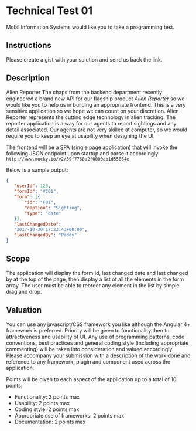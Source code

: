 Technical Test 01
=================

Mobil Information Systems would like you to take a programming test.

Instructions
------------
Please create a gist with your solution and send us back the link.

Description
-----------
Alien Reporter The chaps from the backend department recently engineered a brand new API for our flagship
product _Alien Reporter_ so we would like you to help us in building an appropriate frontend. This is a very
sensitive application so we hope we can count on your discretion. Alien Reporter represents the cutting edge
technology in alien tracking. The reporter application is a way for our agents to report sightings and any
detail associated. Our agents are not very skilled at computer, so we would require you to keep an eye at
usability when designing the UI. 

The frontend will be a SPA (single page application) that will invoke the following JSON endpoint upon startup
and parse it accordingly: 
`http://www.mocky.io/v2/59f7760a2f0000ab1d55864e`

 Below is a sample output:
 ```json
 {     
	"userId": 123,
	"formId": "VC01",
	"form": [{
		"id": "F01",
		"caption": "Sighting",
		"type": "date"
	}],
	"lastChangedDate":
	"2017-10-30T17:23:43+00:00",
	"lastChangedBy": "Paddy"
}
 ```

Scope
-----
The application will display the form Id, last changed date and last changed by at the top of the page, then display a list of all the elements in the form array. The user must be able to reorder any element in the list by simple drag and drop.

Valuation
---------
You can use any javascript/CSS framework you like although the Angular 4+ framework is preferred. Priority will be given to functionality then to attractiveness and usability of UI. Any use of programming patterns, code conventions, best practices and general coding style (including appropriate commenting) will be taken into consideration and valued accordingly. Please accompany your submission with a description of the work done and reference to any framework, plugin and component used across the application. 

Points will be given to each aspect of the application up to a total of 10 points:
- Functionality: 2 points max
- Usability: 2 points max
- Coding style: 2 points max
- Appropriate use of frameworks: 2 points max
- Documentation: 2 points max

